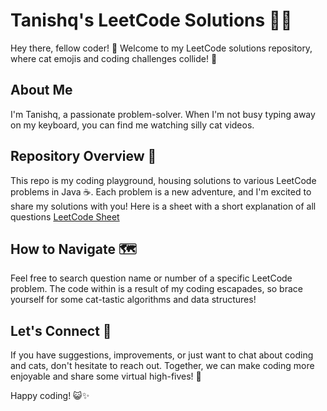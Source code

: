 # Tanishq's LeetCode Solutions 🐱‍💻

Hey there, fellow coder! 👋 Welcome to my LeetCode solutions repository, where cat emojis and coding challenges collide! 🚀

## About Me
I'm Tanishq, a passionate problem-solver. When I'm not busy typing away on my keyboard, you can find me watching silly cat videos.

## Repository Overview 📂
This repo is my coding playground, housing solutions to various LeetCode problems in Java ☕. Each problem is a new adventure, and I'm excited to share my solutions with you!
Here is a sheet with a short explanation of all questions [LeetCode Sheet](https://docs.google.com/spreadsheets/d/1EJ8oFdVNb-ZKutQgN24SK_1i5lkmX7yBnD1sP4KZQ_A/edit#gid=0)

## How to Navigate 🗺️
Feel free to search question name or number of a specific LeetCode problem. The code within is a result of my coding escapades, so brace yourself for some cat-tastic algorithms and data structures!

## Let's Connect 🤝
If you have suggestions, improvements, or just want to chat about coding and cats, don't hesitate to reach out. Together, we can make coding more enjoyable and share some virtual high-fives! 🙌

Happy coding! 😺✨